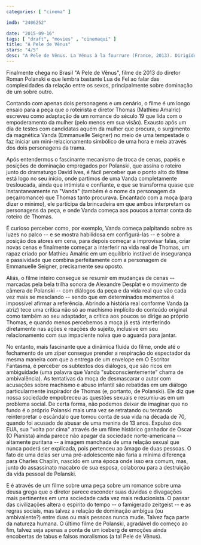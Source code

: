 ```yaml
---
categories: [ "cinema" ]

imdb: "2406252"

date: "2015-09-16"
tags: [ "draft", "movies" , "cinemaqui" ]
title: "A Pele de Vênus"
stars: "4/5"
desc: "A Pele de Vênus. La Vénus à la fourrure (France, 2013). Dirigido por Roman Polanski. Escrito por David Ives, Roman Polanski, David Ives, Leopold von Sacher-Masoch. Com Emmanuelle Seigner, Mathieu Amalric."
---
```

Finalmente chega no Brasil "A Pele de Vênus", filme de 2013 do diretor Roman Polanski e que lembra bastante Lua de Fel ao falar das complexidades da relação entre os sexos, principalmente sobre dominação de um sobre outro.

Contando com apenas dois personagens e um cenário, o filme é um longo ensaio para a peça que o roteirista e diretor Thomas (Mathieu Amalric) escreveu como adaptação de um romance do século 19 que lida com o empoderamento da mulher (pelo menos em sua visão). Exausto após um dia de testes com candidatas aquém da mulher que procura, o surgimento da magnética Vanda (Emmanuelle Seigner) no meio de uma tempestade o faz iniciar um mini-relacionamento simbólico de uma hora e meia através dos dois personagens da trama.

Após entendermos o fascinante mecanismo de troca de cenas, papéis e posições de dominação empregados por Polanski, que assina o roteiro junto do dramaturgo David Ives, é fácil perceber que o ponto alto do filme está logo no seu início, onde partimos de uma Vanda completamente tresloucada, ainda que intimista e confiante, e que se transforma quase que instantaneamente na "Vanda" (também é o nome da personagem da peça/romance) que Thomas tanto procurava. Encantado com a moça (para dizer o mínimo), ele participa da brincadeira em que ambos interpretam os personagens da peça, e onde Vanda começa aos poucos a tomar conta do roteiro de Thomas.

É curioso perceber como, por exemplo, Vanda começa palpitando sobre as luzes no palco -- e se mostra habilidosa em configurá-las -- e sobre a posição dos atores em cena, para depois começar a improvisar falas, criar novas cenas e finalmente começar a interferir na vida real de Thomas, um rapaz criado por Mathieu Amalric em um equilíbrio instável de insegurança e passividade que combina perfeitamente com a personagem de Emmanuelle Seigner, precisamente seu oposto.

Aliás, o filme inteiro consegue se resumir em mudanças de cenas -- marcadas pela bela trilha sonora de Alexandre Desplat e o movimento de câmera de Polanski -- com diálogos da peça e da vida real que vão cada vez mais se mesclando -- sendo que em determinados momentos é impossível afirmar a referência. Abrindo a história real conforme Vanda (a atriz) tece uma crítica não só ao machismo implícito do conteúdo original como também ao seu adaptador, a crítica aos poucos se dirige ao próprio Thomas, e quando menos percebemos a moça já está interferindo diretamente nas ações e reações do sujeito, inclusive em seu relacionamento com sua impaciente noiva que o aguarda para jantar.

No entanto, mais fascinante que a dinâmica fluida do filme, onde até o fechamento de um zíper consegue prender a respiração do espectador da mesma maneira com que a entrega de um envelope em O Escritor Fantasma, é perceber os subtextos dos diálogos, que são ricos em ambiguidade (uma palavra que Vanda "subconscientemente" chama de ambivalência). As tentativas da moça de desmascarar o autor com acusações sobre machismo e abuso infantil são rebatidas em um diálogo particularmente inspirador de Thomas (e, portanto, de Polanski). Ele diz que nossa sociedade empobreceu as questões sexuais e resumiu-as em um problema social. De certa forma, não podemos deixar de imaginar que no fundo é o próprio Polanski mais uma vez se retratando ou tentando reinterpretar o escândalo que tomou conta de sua vida na década de 70, quando foi acusado de abusar de uma menina de 13 anos. Expulso dos EUA, sua "volta por cima" através de um filme histórico ganhador de Oscar (O Pianista) ainda parece não apagar da sociedade norte-americana -- altamente puritana -- a imagem manchada de uma relação sexual que nunca poderá ser explicada, pois pertenceu ao âmago de duas pessoas. O fato de uma delas ser uma pré-adolescente não faria a mínima diferença para Charles Chaplin, nascido em uma época onde isso era comum, mas, junto do assassinato macabro de sua esposa, colaborou para a destruição da vida pessoal de Polanski.

E é através de um filme sobre uma peça sobre um romance sobre uma deusa grega que o diretor parece esconder suas dúvidas e divagações mais pertinentes em uma sociedade cada vez mais reducionista. O passar das civilizações altera o espírito do tempo -- o famigerado zeitgeist -- e as regras sociais, mas talvez a relação de dominação ambígua (ou ambivalente?) entre duas ou mais pessoas nunca mude. Talvez faça parte da natureza humana. O último filme de Polanski, agradável do começo ao fim, talvez seja apenas a ponta de um iceberg de emoções ainda encobertas de tabus e falsos moralismos (a tal Pele de Vênus).
